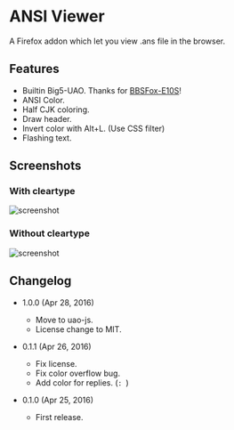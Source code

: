 ANSI Viewer
===========

A Firefox addon which let you view .ans file in the browser.

Features
--------

* Builtin Big5-UAO. Thanks for [BBSFox-E10S](https://github.com/ettoolong/BBSFox-E10S)!
* ANSI Color.
* Half CJK coloring.
* Draw header.
* Invert color with Alt+L. (Use CSS filter)
* Flashing text.

Screenshots
-----------

### With cleartype

![screenshot](http://i.imgur.com/FS5ch99.png)

### Without cleartype

![screenshot](http://i.imgur.com/s1uUlLH.png)

Changelog
---------

* 1.0.0 (Apr 28, 2016)

	- Move to uao-js.
	- License change to MIT.

* 0.1.1 (Apr 26, 2016)
    
    - Fix license.
    - Fix color overflow bug.
    - Add color for replies. (`: `)
    
* 0.1.0 (Apr 25, 2016)

    - First release.
